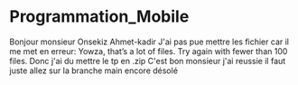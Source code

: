 # Programmation_Mobile
Bonjour monsieur Onsekiz Ahmet-kadir
J'ai pas pue mettre les fichier car il me met en erreur:
Yowza, that’s a lot of files. Try again with fewer than 100 files.
Donc j'ai du mettre le tp en .zip
C'est bon monsieur j'ai reussie il faut juste allez sur la branche main encore désolé
